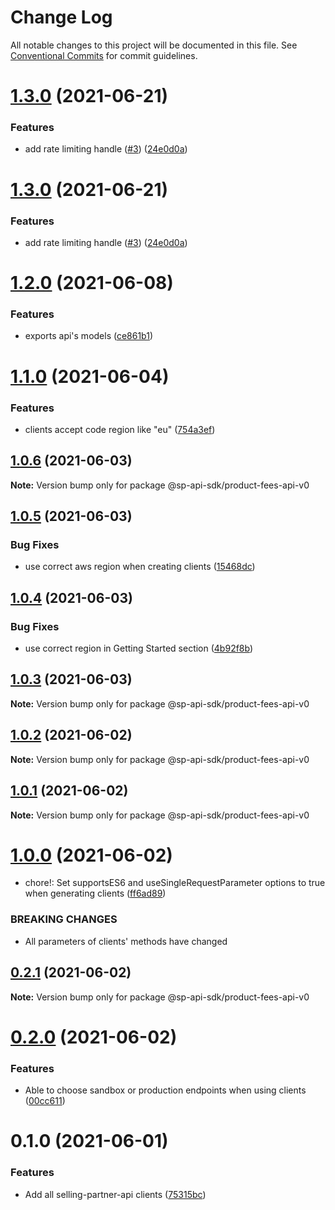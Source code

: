 # Change Log

All notable changes to this project will be documented in this file.
See [Conventional Commits](https://conventionalcommits.org) for commit guidelines.

# [1.3.0](https://github.com/bizon/selling-partner-api-sdk/compare/@sp-api-sdk/product-fees-api-v0@1.2.0...@sp-api-sdk/product-fees-api-v0@1.3.0) (2021-06-21)


### Features

* add rate limiting handle ([#3](https://github.com/bizon/selling-partner-api-sdk/issues/3)) ([24e0d0a](https://github.com/bizon/selling-partner-api-sdk/commit/24e0d0a7e7795b2ed72a7ed7163e52e469630f08))





# [1.3.0](https://github.com/bizon/selling-partner-api-sdk/compare/@sp-api-sdk/product-fees-api-v0@1.2.0...@sp-api-sdk/product-fees-api-v0@1.3.0) (2021-06-21)


### Features

* add rate limiting handle ([#3](https://github.com/bizon/selling-partner-api-sdk/issues/3)) ([24e0d0a](https://github.com/bizon/selling-partner-api-sdk/commit/24e0d0a7e7795b2ed72a7ed7163e52e469630f08))





# [1.2.0](https://github.com/bizon/selling-partner-api-sdk/compare/@sp-api-sdk/product-fees-api-v0@1.1.0...@sp-api-sdk/product-fees-api-v0@1.2.0) (2021-06-08)


### Features

* exports api's models ([ce861b1](https://github.com/bizon/selling-partner-api-sdk/commit/ce861b1eca84b257978a2755d8fbaa5a8b821ad2))





# [1.1.0](https://github.com/bizon/selling-partner-api-sdk/compare/@sp-api-sdk/product-fees-api-v0@1.0.6...@sp-api-sdk/product-fees-api-v0@1.1.0) (2021-06-04)


### Features

* clients accept code region like "eu" ([754a3ef](https://github.com/bizon/selling-partner-api-sdk/commit/754a3ef3e344a3df4d16fd64c365c2971b9f007a))





## [1.0.6](https://github.com/bizon/selling-partner-api-sdk/compare/@sp-api-sdk/product-fees-api-v0@1.0.5...@sp-api-sdk/product-fees-api-v0@1.0.6) (2021-06-03)

**Note:** Version bump only for package @sp-api-sdk/product-fees-api-v0





## [1.0.5](https://github.com/bizon/selling-partner-api-sdk/compare/@sp-api-sdk/product-fees-api-v0@1.0.4...@sp-api-sdk/product-fees-api-v0@1.0.5) (2021-06-03)


### Bug Fixes

* use correct aws region when creating clients ([15468dc](https://github.com/bizon/selling-partner-api-sdk/commit/15468dc1fa7bf1a85bd69ebc2f3764ce7fc6a9b8))





## [1.0.4](https://github.com/bizon/selling-partner-api-sdk/compare/@sp-api-sdk/product-fees-api-v0@1.0.3...@sp-api-sdk/product-fees-api-v0@1.0.4) (2021-06-03)


### Bug Fixes

* use correct region in Getting Started section ([4b92f8b](https://github.com/bizon/selling-partner-api-sdk/commit/4b92f8b85a69b7aab18f3562a87aba0b40f5913c))





## [1.0.3](https://github.com/bizon/selling-partner-api-sdk/compare/@sp-api-sdk/product-fees-api-v0@1.0.2...@sp-api-sdk/product-fees-api-v0@1.0.3) (2021-06-03)

**Note:** Version bump only for package @sp-api-sdk/product-fees-api-v0





## [1.0.2](https://github.com/bizon/selling-partner-api-sdk/compare/@sp-api-sdk/product-fees-api-v0@1.0.1...@sp-api-sdk/product-fees-api-v0@1.0.2) (2021-06-02)

**Note:** Version bump only for package @sp-api-sdk/product-fees-api-v0





## [1.0.1](https://github.com/bizon/selling-partner-api-sdk/compare/@sp-api-sdk/product-fees-api-v0@1.0.0...@sp-api-sdk/product-fees-api-v0@1.0.1) (2021-06-02)

**Note:** Version bump only for package @sp-api-sdk/product-fees-api-v0





# [1.0.0](https://github.com/bizon/selling-partner-api-sdk/compare/@sp-api-sdk/product-fees-api-v0@0.2.1...@sp-api-sdk/product-fees-api-v0@1.0.0) (2021-06-02)


* chore!: Set supportsES6 and useSingleRequestParameter options to true when generating clients ([ff6ad89](https://github.com/bizon/selling-partner-api-sdk/commit/ff6ad89b496dec81f0ce775a50f25615022fcfb2))


### BREAKING CHANGES

* All parameters of clients' methods have changed





## [0.2.1](https://github.com/bizon/selling-partner-api-sdk/compare/@sp-api-sdk/product-fees-api-v0@0.2.0...@sp-api-sdk/product-fees-api-v0@0.2.1) (2021-06-02)

**Note:** Version bump only for package @sp-api-sdk/product-fees-api-v0





# [0.2.0](https://github.com/bizon/selling-partner-api-sdk/compare/@sp-api-sdk/product-fees-api-v0@0.1.0...@sp-api-sdk/product-fees-api-v0@0.2.0) (2021-06-02)


### Features

* Able to choose sandbox or production endpoints when using clients ([00cc611](https://github.com/bizon/selling-partner-api-sdk/commit/00cc611bcaa6153606c8d918ad6946947d6a50de))





# 0.1.0 (2021-06-01)


### Features

* Add all selling-partner-api clients ([75315bc](https://github.com/bizon/selling-partner-api-sdk/commit/75315bc7681537a7803bf658e69b6bf7d4b6bbe2))
